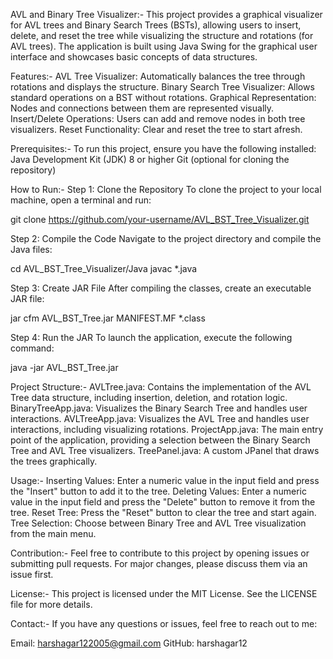 AVL and Binary Tree Visualizer:-
This project provides a graphical visualizer for AVL trees and Binary Search Trees (BSTs), allowing users to insert, delete, and reset the tree while visualizing the structure and rotations (for AVL trees). The application is built using Java Swing for the graphical user interface and showcases basic concepts of data structures.

Features:-
AVL Tree Visualizer: Automatically balances the tree through rotations and displays the structure.
Binary Search Tree Visualizer: Allows standard operations on a BST without rotations.
Graphical Representation: Nodes and connections between them are represented visually.
Insert/Delete Operations: Users can add and remove nodes in both tree visualizers.
Reset Functionality: Clear and reset the tree to start afresh.

Prerequisites:-
To run this project, ensure you have the following installed:
Java Development Kit (JDK) 8 or higher
Git (optional for cloning the repository)

How to Run:-
Step 1: Clone the Repository
To clone the project to your local machine, open a terminal and run:

git clone https://github.com/your-username/AVL_BST_Tree_Visualizer.git

Step 2: Compile the Code
Navigate to the project directory and compile the Java files:

cd AVL_BST_Tree_Visualizer/Java
javac *.java

Step 3: Create JAR File
After compiling the classes, create an executable JAR file:

jar cfm AVL_BST_Tree.jar MANIFEST.MF *.class

Step 4: Run the JAR
To launch the application, execute the following command:

java -jar AVL_BST_Tree.jar

Project Structure:-
AVLTree.java: Contains the implementation of the AVL Tree data structure, including insertion, deletion, and rotation logic.
BinaryTreeApp.java: Visualizes the Binary Search Tree and handles user interactions.
AVLTreeApp.java: Visualizes the AVL Tree and handles user interactions, including visualizing rotations.
ProjectApp.java: The main entry point of the application, providing a selection between the Binary Search Tree and AVL Tree visualizers.
TreePanel.java: A custom JPanel that draws the trees graphically.

Usage:-
Inserting Values: Enter a numeric value in the input field and press the "Insert" button to add it to the tree.
Deleting Values: Enter a numeric value in the input field and press the "Delete" button to remove it from the tree.
Reset Tree: Press the "Reset" button to clear the tree and start again.
Tree Selection: Choose between Binary Tree and AVL Tree visualization from the main menu.

Contribution:-
Feel free to contribute to this project by opening issues or submitting pull requests. For major changes, please discuss them via an issue first.

License:-
This project is licensed under the MIT License. See the LICENSE file for more details.

Contact:-
If you have any questions or issues, feel free to reach out to me:

Email: harshagar122005@gmail.com
GitHub: harshagar12

